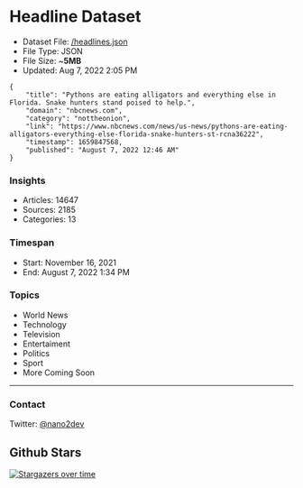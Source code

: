 # Headline Dataset

- Dataset File: [/headlines.json](https://raw.githubusercontent.com/fwd/news/master/headlines.json) 
- File Type: JSON
- File Size: ~**5MB**
- Updated: Aug 7, 2022 2:05 PM

```
{
    "title": "Pythons are eating alligators and everything else in Florida. Snake hunters stand poised to help.",
    "domain": "nbcnews.com",
    "category": "nottheonion",
    "link": "https://www.nbcnews.com/news/us-news/pythons-are-eating-alligators-everything-else-florida-snake-hunters-st-rcna36222",
    "timestamp": 1659847568,
    "published": "August 7, 2022 12:46 AM"
}
```

### Insights

- Articles: 14647
- Sources: 2185
- Categories: 13

### Timespan

- Start: November 16, 2021
- End: August 7, 2022 1:34 PM

### Topics

- World News
- Technology
- Television
- Entertaiment
- Politics
- Sport
- More Coming Soon

---

### Contact 

Twitter: [@nano2dev](https://twitter.com/nano2dev)

## Github Stars

[![Stargazers over time](https://starchart.cc/fwd/news.svg)](https://starchart.cc/fwd/news)
	